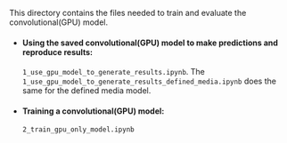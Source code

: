This directory contains the files needed to train and evaluate the convolutional(GPU) model.

<ul>

  <li><h4>Using the saved convolutional(GPU) model to make predictions and reproduce results:</h4>
    <code>1_use_gpu_model_to_generate_results.ipynb</code>. The <code>1_use_gpu_model_to_generate_results_defined_media.ipynb</code> does the same for the defined media model.

  <li><h4>Training a convolutional(GPU) model:</h4>
      <code>2_train_gpu_only_model.ipynb</code>
  
</ul>
